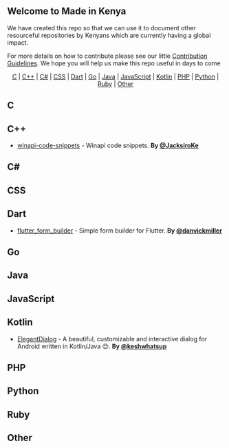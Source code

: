 ## Welcome to Made in Kenya

We have created this repo so that we can use it to document other resourceful repositories by Kenyans which are currently having a global impact. 

For more details on how to contribute please see our little [Contribution Guidelines](https://github.com/MadeInKenya/madeinkenya.github.io/blob/master/CONTRIBUTING.MD). We hope you will help us make this repo useful in days to come

<p align="center">
  <a href="#C">C</a> | 
  <a href="#C++">C++</a> | 
  <a href="#C#">C#</a> | 
  <a href="#CSS">CSS</a> | 
  <a href="#Dart">Dart</a> | 
  <a href="#Go">Go</a> | 
  <a href="#Java">Java</a> | 
  <a href="#JavaScript">JavaScript</a> | 
  <a href="#Kotlin">Kotlin</a> | 
  <a href="#PHP">PHP</a> | 
  <a href="#Python">Python</a> | 
  <a href="#Ruby">Ruby</a> | 
  <a href="#Other">Other</a>
</p>

## <a name="C"> </a>C
## <a name="C++"> </a>C++
* [winapi-code-snippets](https://github.com/JacksiroKe/cpp-code-snippets) - Winapi code snippets. **By [@JacksiroKe](https://twitter.com/JacksiroKe)**
## <a name="C#"> </a>C#
## <a name="CSS"> </a>CSS
## <a name="Dart"> </a>Dart
* [flutter_form_builder](https://github.com/danvick/flutter_form_builder) - Simple form builder for Flutter. **By [@danvickmiller](https://twitter.com/danvickmiller)**
## <a name="Go"> </a>Go
## <a name="Java"> </a>Java
## <a name="JavaScript"> </a>JavaScript
## <a name="Kotlin"> </a>Kotlin
* [ElegantDialog](https://github.com/muigukenneth/ElegantDialog) - A beautiful, customizable and interactive dialog for Android written in Kotlin/Java 😍. **By [@keshwhatsup](https://twitter.com/keshwhatsup)**
## <a name="PHP"> </a>PHP
## <a name="Python"> </a>Python
## <a name="Ruby"> </a>Ruby
## <a name="Other"> </a>Other
